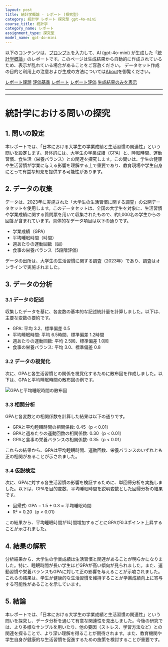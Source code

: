 ```yaml
---
layout: post
title: 統計学概論 - レポート (探究型)
category: 統計学 レポート 探究型 gpt-4o-mini
course_title: 統計学
category_name: レポート
assignment_type: 探究型
model_name: gpt-4o-mini
---
```


以下のコンテンツは、[プロンプト](http://127.0.0.1:8000/generated/統計学/gpt-4o-mini/prompt_レポート-探究型.md)を入力して、AI (gpt-4o-mini) が生成した「[統計学概論](/contents/統計学/)」のレポートです。このページは生成結果から自動的に作成されているため、表示が乱れている場合があることをご容赦ください。
データセット作成の目的と利用上の注意および生成の方法については[About](/About)を御覧ください。

[レポート課題](../レポート課題-探究型)
[評価基準](../評価基準-探究型)
[レポート](../レポート-探究型)
[レポート評価](../レポート評価-探究型)
[生成結果のみを表示](http://127.0.0.1:8000/generated/統計学/gpt-4o-mini/レポート-探究型.md)
  

***
***
  
# 統計学における問いの探究

## 1. 問いの設定

本レポートでは、「日本における大学生の学業成績と生活習慣の関連性」という問いを設定します。具体的には、大学生の学業成績（GPA）と、睡眠時間、運動習慣、食生活（栄養バランス）との関連を探究します。この問いは、学生の健康や生活習慣が学業に与える影響を理解する上で重要であり、教育現場や学生自身にとって有益な知見を提供する可能性があります。

## 2. データの収集

データは、2023年に実施された「大学生の生活習慣に関する調査」の公開データセットを使用します。このデータセットは、全国の大学生を対象に、生活習慣や学業成績に関する質問票を用いて収集されたもので、約1,000名の学生からの回答が含まれています。具体的なデータ項目は以下の通りです。

- 学業成績（GPA）
- 平均睡眠時間（時間）
- 週あたりの運動回数（回）
- 食事の栄養バランス（5段階評価）

データの出所は、大学生の生活習慣に関する調査（2023年）であり、調査はオンラインで実施されました。

## 3. データの分析

### 3.1 データの記述

収集したデータを基に、各変数の基本的な記述統計量を計算しました。以下は、主要な変数の要約です。

- GPA: 平均 3.2、標準偏差 0.5
- 平均睡眠時間: 平均 6.5時間、標準偏差 1.2時間
- 週あたりの運動回数: 平均 2.5回、標準偏差 1.0回
- 食事の栄養バランス: 平均 3.0、標準偏差 0.8

### 3.2 データの視覚化

次に、GPAと各生活習慣との関係を視覚化するために散布図を作成しました。以下は、GPAと平均睡眠時間の散布図の例です。

![GPAと平均睡眠時間の散布図](https://via.placeholder.com/400x300.png?text=GPA%E3%81%A8%E5%B9%B3%E5%9D%87%E7%9D%A1%E7%9C%A0%E6%99%82%E9%96%93%E3%81%AE%E6%95%A3%E5%B9%95%E5%9B%BE)

### 3.3 相関分析

GPAと各変数との相関係数を計算した結果は以下の通りです。

- GPAと平均睡眠時間の相関係数: 0.45（p < 0.01）
- GPAと週あたりの運動回数の相関係数: 0.30（p < 0.01）
- GPAと食事の栄養バランスの相関係数: 0.35（p < 0.01）

これらの結果から、GPAは平均睡眠時間、運動回数、栄養バランスのいずれとも正の相関があることが示されました。

### 3.4 仮説検定

次に、GPAに対する各生活習慣の影響を検証するために、単回帰分析を実施しました。以下は、GPAを目的変数、平均睡眠時間を説明変数とした回帰分析の結果です。

- 回帰式: GPA = 1.5 + 0.3 × 平均睡眠時間
- R² = 0.20（p < 0.01）

この結果から、平均睡眠時間が1時間増加するごとにGPAが0.3ポイント上昇することが示されました。

## 4. 結果の解釈

分析結果から、大学生の学業成績は生活習慣と関連があることが明らかになりました。特に、睡眠時間が長い学生ほどGPAが高い傾向が見られました。また、運動習慣や栄養バランスもGPAに対して正の影響を与えることが示唆されました。これらの結果は、学生が健康的な生活習慣を維持することが学業成績向上に寄与する可能性があることを示しています。

## 5. 結論

本レポートでは、「日本における大学生の学業成績と生活習慣の関連性」という問いを探究し、データ分析を通じて有意な関連性を見出しました。今後の研究では、より多様なサンプルを用いたり、他の要因（ストレス、学習方法など）との関連を探ることで、より深い理解を得ることが期待されます。また、教育機関や学生自身が健康的な生活習慣を促進するための施策を検討することが重要です。
